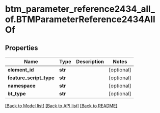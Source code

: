 # btm_parameter_reference2434_all_of.BTMParameterReference2434AllOf

## Properties
Name | Type | Description | Notes
------------ | ------------- | ------------- | -------------
**element_id** | **str** |  | [optional] 
**feature_script_type** | **str** |  | [optional] 
**namespace** | **str** |  | [optional] 
**bt_type** | **str** |  | [optional] 

[[Back to Model list]](../README.md#documentation-for-models) [[Back to API list]](../README.md#documentation-for-api-endpoints) [[Back to README]](../README.md)


